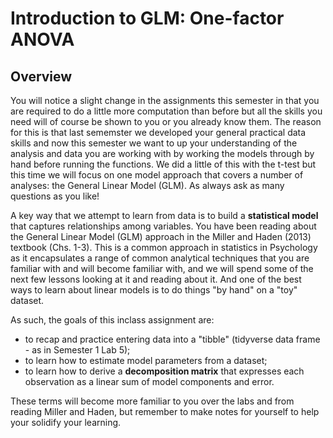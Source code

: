 
# Introduction to GLM: One-factor ANOVA

## Overview

You will notice a slight change in the assignments this semester in that you are required to do a little more computation than before but all the skills you need will of course be shown to you or you already know them. The reason for this is that last sememster we developed your general practical data skills and now this semester we want to up your understanding of the analysis and data you are working with by working the models through by hand before running the functions. We did a little of this with the t-test but this time we will focus on one model approach that covers a number of analyses: the General Linear Model (GLM). As always ask as many questions as you like!

A key way that we attempt to learn from data is to build a **statistical model** that captures relationships among variables.  You have been reading about the General Linear Model (GLM) approach in the Miller and Haden (2013) textbook (Chs. 1-3). This is a common approach in statistics in Psychology as it encapsulates a range of common analytical techniques that you are familiar with and will become familiar with, and we will spend some of the next few lessons looking at it and reading about it. And one of the best ways to learn about linear models is to do things "by hand" on a "toy" dataset.

As such, the goals of this inclass assignment are:

- to recap and practice entering data into a "tibble" (tidyverse data frame - as in Semester 1 Lab 5);
- to learn how to estimate model parameters from a dataset;
- to learn how to derive a **decomposition matrix** that expresses each observation as a linear sum of model components and error.

These terms will become more familiar to you over the labs and from reading Miller and Haden, but remember to make notes for yourself to help your solidify your learning. 
